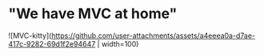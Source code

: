 # "We have MVC at home"
![MVC-kitty](https://github.com/user-attachments/assets/a4eeea0a-d7ae-417c-9282-69d1f2e94647 | width=100)

